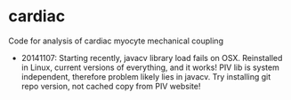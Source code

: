 cardiac
=======

Code for analysis of cardiac myocyte mechanical coupling



* 20141107: Starting recently, javacv library load fails on OSX.  Reinstalled in Linux, current versions of everything, and it works!  PIV lib is system independent, therefore problem likely lies in javacv.  Try installing git repo version, not cached copy from PIV website!
